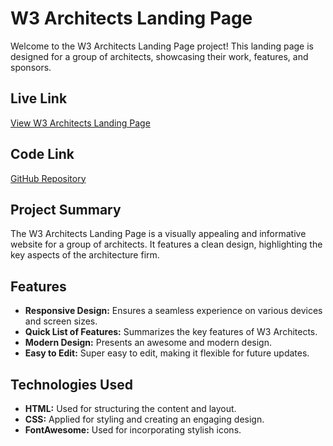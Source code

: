 # W3 Architects Landing Page

Welcome to the W3 Architects Landing Page project! This landing page is designed for a group of architects, showcasing their work, features, and sponsors.

## Live Link

[View W3 Architects Landing Page](https://mspsohan.github.io/w3-architects-website)

## Code Link

[GitHub Repository](https://github.com/mspsohan/w3-architects-website)

## Project Summary

The W3 Architects Landing Page is a visually appealing and informative website for a group of architects. It features a clean design, highlighting the key aspects of the architecture firm.

## Features

-  **Responsive Design:** Ensures a seamless experience on various devices and screen sizes.
-  **Quick List of Features:** Summarizes the key features of W3 Architects.
-  **Modern Design:** Presents an awesome and modern design.
-  **Easy to Edit:** Super easy to edit, making it flexible for future updates.

## Technologies Used

-  **HTML:** Used for structuring the content and layout.
-  **CSS:** Applied for styling and creating an engaging design.
-  **FontAwesome:** Used for incorporating stylish icons.
